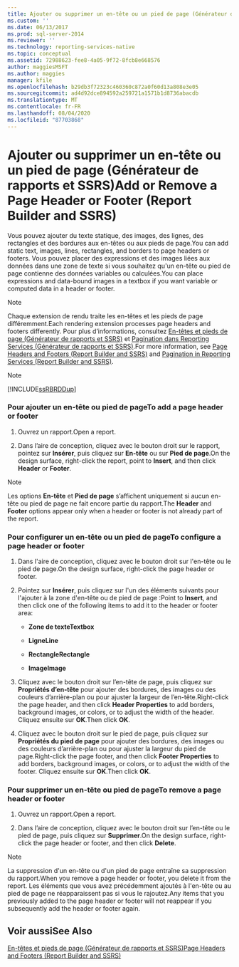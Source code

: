 ```yaml
---
title: Ajouter ou supprimer un en-tête ou un pied de page (Générateur de rapports et SSRS) | Microsoft Docs
ms.custom: ''
ms.date: 06/13/2017
ms.prod: sql-server-2014
ms.reviewer: ''
ms.technology: reporting-services-native
ms.topic: conceptual
ms.assetid: 72988623-fee8-4a05-9f72-8fcb8e668576
author: maggiesMSFT
ms.author: maggies
manager: kfile
ms.openlocfilehash: b29db3f72323c460360c872a0f60d13a808e3e05
ms.sourcegitcommit: ad4d92dce894592a259721a1571b1d8736abacdb
ms.translationtype: MT
ms.contentlocale: fr-FR
ms.lasthandoff: 08/04/2020
ms.locfileid: "87703868"
---
```

# <a name="add-or-remove-a-page-header-or-footer-report-builder-and-ssrs"></a><span data-ttu-id="45e4b-102">Ajouter ou supprimer un en-tête ou un pied de page (Générateur de rapports et SSRS)</span><span class="sxs-lookup"><span data-stu-id="45e4b-102">Add or Remove a Page Header or Footer (Report Builder and SSRS)</span></span>
  <span data-ttu-id="45e4b-103">Vous pouvez ajouter du texte statique, des images, des lignes, des rectangles et des bordures aux en-têtes ou aux pieds de page.</span><span class="sxs-lookup"><span data-stu-id="45e4b-103">You can add static text, images, lines, rectangles, and borders to page headers or footers.</span></span> <span data-ttu-id="45e4b-104">Vous pouvez placer des expressions et des images liées aux données dans une zone de texte si vous souhaitez qu'un en-tête ou pied de page contienne des données variables ou calculées.</span><span class="sxs-lookup"><span data-stu-id="45e4b-104">You can place expressions and data-bound images in a textbox if you want variable or computed data in a header or footer.</span></span>  
  
> [!NOTE]  
>  <span data-ttu-id="45e4b-105">Chaque extension de rendu traite les en-têtes et les pieds de page différemment.</span><span class="sxs-lookup"><span data-stu-id="45e4b-105">Each rendering extension processes page headers and footers differently.</span></span> <span data-ttu-id="45e4b-106">Pour plus d’informations, consultez [En-têtes et pieds de page &#40;Générateur de rapports et SSRS&#41;](page-headers-and-footers-report-builder-and-ssrs.md) et [Pagination dans Reporting Services &#40;Générateur de rapports et SSRS&#41;](pagination-in-reporting-services-report-builder-and-ssrs.md).</span><span class="sxs-lookup"><span data-stu-id="45e4b-106">For more information, see [Page Headers and Footers &#40;Report Builder and SSRS&#41;](page-headers-and-footers-report-builder-and-ssrs.md) and [Pagination in Reporting Services &#40;Report Builder  and SSRS&#41;](pagination-in-reporting-services-report-builder-and-ssrs.md).</span></span>  
  
> [!NOTE]  
>  [!INCLUDE[ssRBRDDup](../../includes/ssrbrddup-md.md)]  
  
### <a name="to-add-a-page-header-or-footer"></a><span data-ttu-id="45e4b-107">Pour ajouter un en-tête ou pied de page</span><span class="sxs-lookup"><span data-stu-id="45e4b-107">To add a page header or footer</span></span>  
  
1.  <span data-ttu-id="45e4b-108">Ouvrez un rapport.</span><span class="sxs-lookup"><span data-stu-id="45e4b-108">Open a report.</span></span>  
  
2.  <span data-ttu-id="45e4b-109">Dans l’aire de conception, cliquez avec le bouton droit sur le rapport, pointez sur **Insérer**, puis cliquez sur **En-tête** ou sur **Pied de page**.</span><span class="sxs-lookup"><span data-stu-id="45e4b-109">On the design surface, right-click the report, point to **Insert**, and then click **Header** or **Footer**.</span></span>  
  
> [!NOTE]  
>  <span data-ttu-id="45e4b-110">Les options **En-tête** et **Pied de page** s’affichent uniquement si aucun en-tête ou pied de page ne fait encore partie du rapport.</span><span class="sxs-lookup"><span data-stu-id="45e4b-110">The **Header** and **Footer** options appear only when a header or footer is not already part of the report.</span></span>  
  
### <a name="to-configure-a-page-header-or-footer"></a><span data-ttu-id="45e4b-111">Pour configurer un en-tête ou un pied de page</span><span class="sxs-lookup"><span data-stu-id="45e4b-111">To configure a page header or footer</span></span>  
  
1.  <span data-ttu-id="45e4b-112">Dans l'aire de conception, cliquez avec le bouton droit sur l'en-tête ou le pied de page.</span><span class="sxs-lookup"><span data-stu-id="45e4b-112">On the design surface, right-click the page header or footer.</span></span>  
  
2.  <span data-ttu-id="45e4b-113">Pointez sur **Insérer**, puis cliquez sur l'un des éléments suivants pour l'ajouter à la zone d'en-tête ou de pied de page :</span><span class="sxs-lookup"><span data-stu-id="45e4b-113">Point to **Insert**, and then click one of the following items to add it to the header or footer area:</span></span>  
  
    -   <span data-ttu-id="45e4b-114">**Zone de texte**</span><span class="sxs-lookup"><span data-stu-id="45e4b-114">**Textbox**</span></span>  
  
    -   <span data-ttu-id="45e4b-115">**Ligne**</span><span class="sxs-lookup"><span data-stu-id="45e4b-115">**Line**</span></span>  
  
    -   <span data-ttu-id="45e4b-116">**Rectangle**</span><span class="sxs-lookup"><span data-stu-id="45e4b-116">**Rectangle**</span></span>  
  
    -   <span data-ttu-id="45e4b-117">**Image**</span><span class="sxs-lookup"><span data-stu-id="45e4b-117">**Image**</span></span>  
  
3.  <span data-ttu-id="45e4b-118">Cliquez avec le bouton droit sur l’en-tête de page, puis cliquez sur **Propriétés d’en-tête** pour ajouter des bordures, des images ou des couleurs d’arrière-plan ou pour ajuster la largeur de l’en-tête.</span><span class="sxs-lookup"><span data-stu-id="45e4b-118">Right-click the page header, and then click **Header Properties** to add borders, background images, or colors, or to adjust the width of the header.</span></span> <span data-ttu-id="45e4b-119">Cliquez ensuite sur **OK**.</span><span class="sxs-lookup"><span data-stu-id="45e4b-119">Then click **OK**.</span></span>  
  
4.  <span data-ttu-id="45e4b-120">Cliquez avec le bouton droit sur le pied de page, puis cliquez sur **Propriétés du pied de page** pour ajouter des bordures, des images ou des couleurs d’arrière-plan ou pour ajuster la largeur du pied de page.</span><span class="sxs-lookup"><span data-stu-id="45e4b-120">Right-click the page footer, and then click **Footer Properties** to add borders, background images, or colors, or to adjust the width of the footer.</span></span> <span data-ttu-id="45e4b-121">Cliquez ensuite sur **OK**.</span><span class="sxs-lookup"><span data-stu-id="45e4b-121">Then click **OK**.</span></span>  
  
### <a name="to-remove-a-page-header-or-footer"></a><span data-ttu-id="45e4b-122">Pour supprimer un en-tête ou pied de page</span><span class="sxs-lookup"><span data-stu-id="45e4b-122">To remove a page header or footer</span></span>  
  
1.  <span data-ttu-id="45e4b-123">Ouvrez un rapport.</span><span class="sxs-lookup"><span data-stu-id="45e4b-123">Open a report.</span></span>  
  
2.  <span data-ttu-id="45e4b-124">Dans l’aire de conception, cliquez avec le bouton droit sur l’en-tête ou le pied de page, puis cliquez sur **Supprimer**.</span><span class="sxs-lookup"><span data-stu-id="45e4b-124">On the design surface, right-click the page header or footer, and then click **Delete**.</span></span>  
  
> [!NOTE]  
>  <span data-ttu-id="45e4b-125">La suppression d'un en-tête ou d'un pied de page entraîne sa suppression du rapport.</span><span class="sxs-lookup"><span data-stu-id="45e4b-125">When you remove a page header or footer, you delete it from the report.</span></span> <span data-ttu-id="45e4b-126">Les éléments que vous avez précédemment ajoutés à l'en-tête ou au pied de page ne réapparaissent pas si vous le rajoutez.</span><span class="sxs-lookup"><span data-stu-id="45e4b-126">Any items that you previously added to the page header or footer will not reappear if you subsequently add the header or footer again.</span></span>  
  
## <a name="see-also"></a><span data-ttu-id="45e4b-127">Voir aussi</span><span class="sxs-lookup"><span data-stu-id="45e4b-127">See Also</span></span>  
 [<span data-ttu-id="45e4b-128">En-têtes et pieds de page &#40;Générateur de rapports et SSRS&#41;</span><span class="sxs-lookup"><span data-stu-id="45e4b-128">Page Headers and Footers &#40;Report Builder and SSRS&#41;</span></span>](page-headers-and-footers-report-builder-and-ssrs.md)  
  
  
